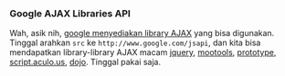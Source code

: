 ### Google AJAX Libraries API

Wah, asik nih, [google menyediakan library AJAX](http://code.google.com/apis/ajaxlibs/) yang bisa digunakan. Tinggal arahkan `src` ke `http://www.google.com/jsapi`, dan kita bisa mendapatkan library-library AJAX macam [jquery](http://code.google.com/apis/ajaxlibs/documentation/index.html#jquery), [mootools](http://code.google.com/apis/ajaxlibs/documentation/index.html#mootools), [prototype](http://code.google.com/apis/ajaxlibs/documentation/index.html#prototype), [script.aculo.us](http://code.google.com/apis/ajaxlibs/documentation/index.html#script_aculo_us), [dojo](http://code.google.com/apis/ajaxlibs/documentation/index.html#dojo). Tinggal pakai saja.

<!-- METADATA: {"time": "2008-05-28 16:30:50", "title": "Google AJAX Libraries API"} -->
